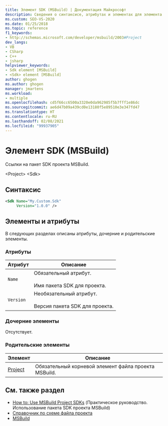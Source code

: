 ```yaml
---
title: Элемент SDK (MSBuild) | Документация Майкрософт
description: Сведения о синтаксисе, атрибутах и элементах для элемента Sdk MSBuild, который позволяет создать ссылку на пакет SDK проекта MSBuild.
ms.custom: SEO-VS-2020
ms.date: 01/25/2018
ms.topic: reference
f1_keywords:
- http://schemas.microsoft.com/developer/msbuild/2003#Project
dev_langs:
- VB
- CSharp
- C++
- jsharp
helpviewer_keywords:
- Sdk element [MSBuild]
- <Sdk> element [MSBuild]
author: ghogen
ms.author: ghogen
manager: jmartens
ms.workload:
- multiple
ms.openlocfilehash: cd5f66cc6500a3320e0da962985f5b7fff1e86dc
ms.sourcegitcommit: ae6d47b09a439cd0e13180f5e89510e3e347fd47
ms.translationtype: HT
ms.contentlocale: ru-RU
ms.lasthandoff: 02/08/2021
ms.locfileid: "99937905"
---
```

# <a name="sdk-element-msbuild"></a>Элемент SDK (MSBuild)

Ссылки на пакет SDK проекта MSBuild.

 \<Project> \<Sdk>

## <a name="syntax"></a>Синтаксис

```xml
<Sdk Name="My.Custom.Sdk"
     Version="1.0.0" />
```

## <a name="attributes-and-elements"></a>Элементы и атрибуты

 В следующих разделах описаны атрибуты, дочерние и родительские элементы.

### <a name="attributes"></a>Атрибуты

|Атрибут|Описание|
|---------------|-----------------|
|`Name`|Обязательный атрибут.<br /><br /> Имя пакета SDK для проекта.|
|`Version`|Необязательный атрибут.<br /><br /> Версия пакета SDK для проекта.|

### <a name="child-elements"></a>Дочерние элементы

 Отсутствует.

### <a name="parent-elements"></a>Родительские элементы

| Элемент | Описание |
| - | - |
| [Project](../msbuild/project-element-msbuild.md) | Обязательный корневой элемент файла проекта MSBuild. |

## <a name="see-also"></a>См. также раздел

- [How to: Use MSBuild Project SDKs](../msbuild/how-to-use-project-sdk.md) (Практическое руководство. Использование пакета SDK проекта MSBuild)
- [Справочник по схеме файла проекта](../msbuild/msbuild-project-file-schema-reference.md)
- [MSBuild](../msbuild/msbuild.md)
